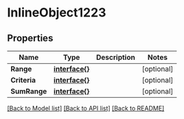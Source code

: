 # InlineObject1223

## Properties

Name | Type | Description | Notes
------------ | ------------- | ------------- | -------------
**Range** | [**interface{}**](.md) |  | [optional] 
**Criteria** | [**interface{}**](.md) |  | [optional] 
**SumRange** | [**interface{}**](.md) |  | [optional] 

[[Back to Model list]](../README.md#documentation-for-models) [[Back to API list]](../README.md#documentation-for-api-endpoints) [[Back to README]](../README.md)


